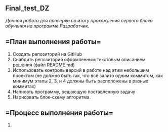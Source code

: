 ## Final_test_DZ
*Данная работа для проверки по итогу прохождения первого блока обучения на программе Разработчик.*

## =План выполнения работы=

1. Создать репозиторий на GitHub
2. Снабдить репозиторий оформленным текстовым описанием решения (файл README.md)
3. Использовать контроль версий в работе над этим небольшим проектом (не должно быть так, что всё залито одним коммитом, как минимум этапы 2, 3, и 4 должны быть расположены в разных коммитах)
4. Написать программу, решающую поставленную задачу
5. Нарисовать блок-схему алгоритма.

## =Процесс выполнения работы=

1. 
